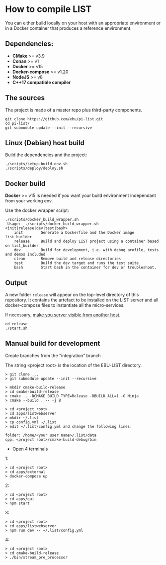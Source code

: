 # How to compile LIST

You can either build locally on your host with an appropriate environment
or in a Docker container that produces a reference environment.

## Dependencies:

-   **CMake** >= v3.9
-   **Conan** >= v1
-   **Docker** >= v15
-   **Docker-compose** >= v1.20
-   **NodeJS** >= v8
-   **C++17 compatible compiler**

## The sources

The project is made of a master repo plus third-party components.

```
git clone https://github.com/ebu/pi-list.git
cd pi-list/
git submodule update --init --recursive
```

## Linux (Debian) host build

Build the dependencies and the project:

```
./scripts/setup-build-env.sh
./scripts/deploy/deploy.sh
```

## Docker build

**Docker** >= v15 is needed if you want your build environment independant from your working env.

Use the docker wrapper script:

```
./scripts/docker_build_wrapper.sh
 Usage:  ./scripts/docker_build_wrapper.sh <init|release|dev|test|bash>
    init        Generate a Dockerfile and the Docker image list_builder
    release     Build and deploy LIST project using a container based on list_builder
    dev         Build for development, i.e. with debug profile, tests and demos included
    clean       Remove build and release directories
    test        Build the dev target and runs the test suite
    bash        Start bash in the container for dev or troubleshoot.
```

## Output

A new folder `release` will appear on the top-level directory of this repository. It contains the artefact to be installed on the LIST server and all docker-compose files to instantiate all the micro-services.

If necessary, [make you server visible from another host.](./how-to-install-on-local-docker.md#exposing-list-to-the-network)

```
cd release
./start.sh
```

## Manual build for development

Create branches from the "integration" branch

The string \<project root\> is the location of the EBU-LIST directory.

```
> git clone ...
> git submodule update --init --recursive

> mkdir cmake-build-release
> cd cmake-build-release
> cmake .. -DCMAKE_BUILD_TYPE=Release -DBUILD_ALL=1 -G Ninja
> cmake --build . -- -j 8

> cd <project root>
> cd apps/listwebserver
> mkdir ~/.list
> cp config.yml ~/.list
> edit ~/.list/config.yml and change the following lines:

folder: /home/<your user name>/.list/data
cpp: <project root>/cmake-build-debug/bin
```

-   Open 4 terminals

1:

```
> cd <project root>
> cd apps/external
> docker-compose up
```

2:

```
> cd <project root>
> cd apps/gui
> npm start
```

3:

```
> cd <project root>
> cd apps/listwebserver
> npm run dev -- ~/.list/config.yml
```

4:

```
> cd <project root>
> cd cmake-build-release
> ./bin/stream_pre_processor
```
